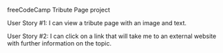 freeCodeCamp Tribute Page project

User Story #1: I can view a tribute page with an image and text.

User Story #2: I can click on a link that will take me to an external website with further information on the topic.


